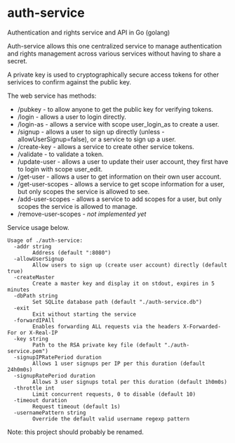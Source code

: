 # auth-service
Authentication and rights service and API in Go (golang)

Auth-service allows this one centralized service to manage authentication and rights management
across various services without having to share a secret.

A private key is used to cryptographically secure access tokens for other serivices to confirm against the public key.

The web service has methods:

* /pubkey - to allow anyone to get the public key for verifying tokens.
* /login - allows a user to login directly.
* /login-as - allows a service with scope user_login_as to create a user.
* /signup - allows a user to sign up directly (unless -allowUserSignup=false), or a service to sign up a user.
* /create-key - allows a service to create other service tokens.
* /validate - to validate a token.
* /update-user - allows a user to update their user account, they first have to login with scope user_edit.
* /get-user - allows a user to get information on their own user account.
* /get-user-scopes - allows a service to get scope information for a user, but only scopes the service is allowed to see.
* /add-user-scopes - allows a service to add scopes for a user, but only scopes the service is allowed to manage.
* /remove-user-scopes - *not implemented yet*

Service usage below.

```
Usage of ./auth-service:
  -addr string
    	Address (default ":8080")
  -allowUserSignup
    	Allow users to sign up (create user account) directly (default true)
  -createMaster
    	Create a master key and display it on stdout, expires in 5 minutes
  -dbPath string
    	Set SQLite database path (default "./auth-service.db")
  -exit
    	Exit without starting the service
  -forwardIPAll
    	Enables forwarding ALL requests via the headers X-Forwarded-For or X-Real-IP
  -key string
    	Path to the RSA private key file (default "./auth-service.pem")
  -signupIPRatePeriod duration
    	Allows 1 user signups per IP per this duration (default 24h0m0s)
  -signupRatePeriod duration
    	Allows 3 user signups total per this duration (default 1h0m0s)
  -throttle int
    	Limit concurrent requests, 0 to disable (default 10)
  -timeout duration
    	Request timeout (default 1s)
  -usernamePattern string
    	Override the default valid username regexp pattern
```

Note: this project should probably be renamed.
